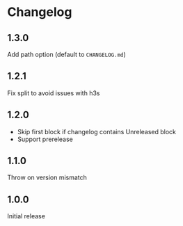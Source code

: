 # Changelog

## 1.3.0

Add path option (default to `CHANGELOG.md`)

## 1.2.1

Fix split to avoid issues with h3s

## 1.2.0

- Skip first block if changelog contains Unreleased block
- Support prerelease

## 1.1.0

Throw on version mismatch

## 1.0.0

Initial release

